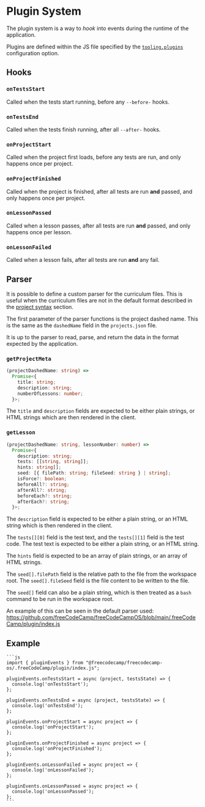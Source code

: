 # Plugin System

The plugin system is a way to _hook_ into events during the runtime of the application.

Plugins are defined within the JS file specified by the [`tooling.plugins`](./configuration.md#tooling) configuration option.

## Hooks

### `onTestsStart`

Called when the tests start running, before any `--before-` hooks.

### `onTestsEnd`

Called when the tests finish running, after all `--after-` hooks.

### `onProjectStart`

Called when the project first loads, before any tests are run, and only happens once per project.

### `onProjectFinished`

Called when the project is finished, after all tests are run **and** passed, and only happens once per project.

### `onLessonPassed`

Called when a lesson passes, after all tests are run **and** passed, and only happens once per lesson.

### `onLessonFailed`

Called when a lesson fails, after all tests are run **and** any fail.

## Parser

It is possible to define a custom parser for the curriculum files. This is useful when the curriculum files are not in the default format described in the [project syntax](./project-syntax.md) section.

The first parameter of the parser functions is the project dashed name. This is the same as the `dashedName` field in the `projects.json` file.

It is up to the parser to read, parse, and return the data in the format expected by the application.

### `getProjectMeta`

```ts
(projectDashedName: string) =>
  Promise<{
    title: string;
    description: string;
    numberOfLessons: number;
  }>;
```

The `title` and `description` fields are expected to be either plain strings, or HTML strings which are then rendered in the client.

### `getLesson`

```ts
(projectDashedName: string, lessonNumber: number) =>
  Promise<{
    description: string;
    tests: [[string, string]];
    hints: string[];
    seed: [{ filePath: string; fileSeed: string } | string];
    isForce?: boolean;
    beforeAll?: string;
    afterAll?: string;
    beforeEach?: string;
    afterEach?: string;
  }>;
```

The `description` field is expected to be either a plain string, or an HTML string which is then rendered in the client.

The `tests[][0]` field is the test text, and the `tests[][1]` field is the test code. The test text is expected to be either a plain string, or an HTML string.

The `hints` field is expected to be an array of plain strings, or an array of HTML strings.

The `seed[].filePath` field is the relative path to the file from the workspace root. The `seed[].fileSeed` field is the file content to be written to the file.

The `seed[]` field can also be a plain string, which is then treated as a `bash` command to be run in the workspace root.

An example of this can be seen in the default parser used: https://github.com/freeCodeCamp/freeCodeCampOS/blob/main/.freeCodeCamp/plugin/index.js

## Example

````admonish example title=" "
```js
import { pluginEvents } from "@freecodecamp/freecodecamp-os/.freeCodeCamp/plugin/index.js";

pluginEvents.onTestsStart = async (project, testsState) => {
  console.log('onTestsStart');
};

pluginEvents.onTestsEnd = async (project, testsState) => {
  console.log('onTestsEnd');
};

pluginEvents.onProjectStart = async project => {
  console.log('onProjectStart');
};

pluginEvents.onProjectFinished = async project => {
  console.log('onProjectFinished');
};

pluginEvents.onLessonFailed = async project => {
  console.log('onLessonFailed');
};

pluginEvents.onLessonPassed = async project => {
  console.log('onLessonPassed');
};
```
````
